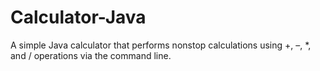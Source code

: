 # Calculator-Java
A simple Java calculator that performs nonstop calculations using +, –, *, and / operations via the command line.
